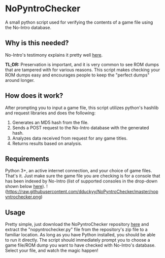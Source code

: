 # NoPyntroChecker
A small python script used for verifying the contents of a game file using the No-Intro database.
## Why is this needed?
No-Intro's testimony explains it pretty well [here](https://no-intro.org/).

**TL;DR:** Preservation is important, and it is very common to see ROM dumps that are tampered with for various reasons. This script makes checking your ROM dumps easy and encourages people to keep the "perfect dumps" around longer.
## How does it work?
After prompting you to input a game file, this script utilizes python's hashlib and request libraries and does the following:
1. Generates an MD5 hash from the file.
2. Sends a POST request to the No-Intro database with the generated hash.
3. Analyzes data received from request for any game titles.
4. Returns results based on analysis.
## Requirements
Python 3+, an active internet connection, and your choice of game files. That's it. Just make sure the game file you are checking is for a console that has been indexed by No-Intro (list of supported consoles in the drop-down shown below [here](https://datomatic.no-intro.org/)).
!(https://raw.githubusercontent.com/dduckyy/NoPyntroChecker/master/nopyntrochecker.png)
## Usage
Pretty simple, just download the NoPyntroChecker repository [here](https://github.com/dduckyy/NoPyntroChecker/archive/master.zip) and extract the "nopyntrochecker.py" file from the repository's zip file to a familiar location. As long as you have Python installed, you should be able to run it directly. The script should immediately prompt you to choose a game file/ROM dump you want to have checked with No-Intro's database. Select your file, and watch the magic happen!
